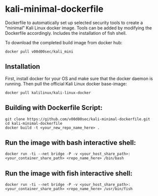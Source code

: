 # kali-minimal-dockerfile
Dockerfile to automatically set up selected security tools to create a "minimal" Kali Linux docker image. Tools can be added by modifying the Dockerfile accordingly. Includes the installation of fish shell. 

To download the completed build image from docker hub:
```
docker pull v00d00sec/kali_mini
```
## Installation
First, install docker for your OS and make sure that the docker daemon is running. Then pull the official Kali Linux docker base-image:
```
docker pull kalilinux/kali-linux-docker
```
## Building with Dockerfile Script:
```
git clone https://github.com/v00d00sec/kali-minimal-dockerfile.git
cd kali-minimal-dockerfile
docker build -t <your_new_repo_name_here> .
```
## Run the image with bash interactive shell:
```
docker run -ti --net bridge -P -v <your_host_share_path>:<your_container_share_path> <repo_name_here> /bin/bash
```
## Run the image with fish interactive shell:
```
docker run -ti --net bridge -P -v <your_host_share_path>:<your_container_share_path> <repo_name_here> /usr/bin/fish
```
